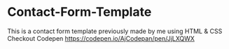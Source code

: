 # Contact-Form-Template
This is a contact form template previously made by me using HTML &amp; CSS
Checkout Codepen https://codepen.io/AjCodepan/pen/JjLXQWX
